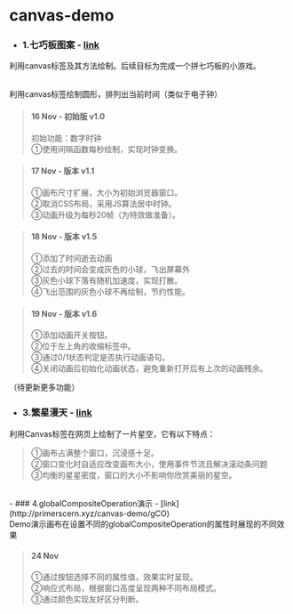 # canvas-demo
- ### 1.七巧板图案 - [link](http://primerscern.xyz/canvas-demo/sevenQ)
利用canvas标签及其方法绘制。后续目标为完成一个拼七巧板的小游戏。

<br/>
利用canvas标签绘制圆形，排列出当前时间（类似于电子钟）

> #### 16 Nov - 初始版 v1.0
>初始功能：数字时钟<br/>
>①使用间隔函数每秒绘制，实现时钟变换。

> #### 17 Nov - 版本 v1.1
>①画布尺寸扩展，大小为初始浏览器窗口。<br/>
>②取消CSS布局，采用JS算法居中时钟。<br/>
>③动画升级为每秒20帧（为特效做准备）。

> #### 18 Nov - 版本 v1.5
>①添加了时间逝去动画<br/>
>②过去的时间会变成灰色的小球，飞出屏幕外<br/>
>③灰色小球下落有随机加速度，实现打散。<br/>
>④飞出范围的灰色小球不再绘制，节约性能。

> #### 19 Nov - 版本 v1.6
>①添加动画开关按钮。<br/>
>②位于左上角的收缩标签中。<br/>
>③通过0/1状态判定是否执行动画语句。<br/>
>④关闭动画后初始化动画状态，避免重新打开后有上次的动画残余。

（待更新更多功能） 
<br/>
- ### 3.繁星漫天 - [link](http://primerscern.xyz/canvas-demo/Stars)
利用Canvas标签在网页上绘制了一片星空，它有以下特点：
>①画布占满整个窗口，沉浸感十足。<br/>
>②窗口变化时自适应改变画布大小，使用事件节流且解决滚动条问题<br/>
>③均衡的星星密度，窗口的大小不影响你欣赏美丽的星空。

<br/>
- ### 4.globalCompositeOperation演示 - [link](http://primerscern.xyz/canvas-demo/gCO)<br/>
Demo演示画布在设置不同的globalCompositeOperation的属性时展现的不同效果

> #### 24 Nov
>①通过按钮选择不同的属性值，效果实时呈现。<br/>
>②响应式布局，根据窗口高度呈现两种不同布局模式。<br/>
>③通过颜色实现友好区分判断。
